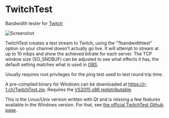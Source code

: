 # TwitchTest
Bandwidth tester for [Twitch](https://twitch.tv/)

![Screenshot](https://i.imgur.com/lpuqx0K.png)

TwitchTest creates a test stream to Twitch, using the "?bandwidthtest" option so your channel doesn't actually go live. It will attempt to stream at up to 10 mbps and show the achieved bitrate for each server. The TCP window size (SO_SNDBUF) can be adjusted to see what effects it has, the default setting matches what is used in [OBS](https://obsproject.com/).

Usually requires root privileges for the ping test used to test round trip time.

A pre-compiled binary for Windows can be downloaded at https://r-1.ch/TwitchTest.zip. Requires the [VS2015 x86 redistributable](https://www.microsoft.com/en-us/download/details.aspx?id=48145#4baacbe7-a8a1-8091-5597-393c6b9ace67).

This is the Linux/Unix version written with Qt and is missing a few features available in the Windows version. For that, see [the official TwitchTest Github page](https://github.com/notr1ch/TwitchTest).
